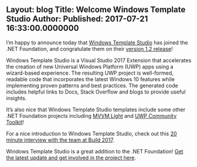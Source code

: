 Layout: blog
Title: Welcome Windows Template Studio
Author: 
Published: 2017-07-21 16:33:00.0000000
---
<p><p>I’m happy to announce today that <a href="http://aka.ms/wts">Windows Template Studio</a> has joined the .NET Foundation, and congratulate them on their <a href="https://blogs.windows.com/buildingapps/2017/07/21/windows-template-studio-1-2-released/">version 1.2 release</a>!</p><p>Windows Template Studio is a Visual Studio 2017 Extension that accelerates the creation of new Universal Windows Platform (UWP) apps using a wizard-based experience. The resulting UWP project is well-formed, readable code that incorporates the latest Windows 10 features while implementing proven patterns and best practices. The generated code includes helpful links to Docs, Stack Overflow and blogs to provide useful insights.</p><p>It’s also nice that Windows Template Studio templates include some other .NET Foundation projects including <a href="https://dotnetfoundation.org/mvvm-light-toolkit">MVVM Light</a> and <a href="https://dotnetfoundation.org/uwp-community-toolkit">UWP Community Toolkit</a>!</p></p>

<p>For a nice introduction to Windows Template Studio, check out this <a href="https://channel9.msdn.com/Events/Build/2017/C9L12">20 minute interview with the team at Build 2017</a>.</p>

<!--
<img alt="Windows Template Studio demonstration" src="https://winblogs.azureedge.net/win/2017/07/ea0352c071f0e8f81054f1f439302e19.gif"></p>



<p>To get a better idea of what Windows Template Studio does, here's <a href="https://channel9.msdn.com/events/Build/2017/B8096">Clint Rutkas announcing it at Build 2017</a>:</p>





<iframe width="1170" height="658" src="https://channel9.msdn.com/Events/Build/2017/B8096/player#time=3m33s:paused" frameborder="0" allowfullscreen=""></iframe>





<p>And here's an interview after their session, answering some questions and walking through in more detail:</p>





<iframe width="1170" height="658" src="https://channel9.msdn.com/Events/Build/2017/C9L12/player" frameborder="0" allowfullscreen=""></iframe>


-->

<p>Windows Template Studio is a great addition to the .NET Foundation! <a href="http://aka.ms/wts">Get the latest update and get involved in the project here</a>.</p>
